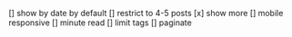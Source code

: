 [] show by date by default
[] restrict to 4-5 posts
[x] show more
[] mobile responsive
[] minute read
[] limit tags
[] paginate

